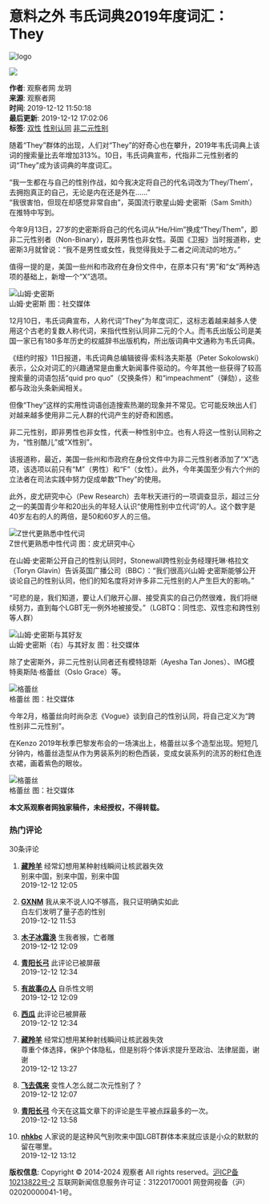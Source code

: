 # 意料之外 韦氏词典2019年度词汇：They

![logo](../images/mian-logo.png)

![](https://i.guancha.cn/users/20191111101059446.jpg)

**作者**: 观察者网 龙玥  
**来源**: 观察者网  
**时间**: 2019-12-12 11:50:18  
**最后更新**: 2019-12-12 17:02:06  
**标签**: [双性](https://user.guancha.cn/main/search?click=news&keyword=%E5%8F%8C%E6%80%A7) [性别认同](https://user.guancha.cn/main/search?click=news&keyword=%E6%80%A7%E5%88%AB%E8%AE%A4%E5%90%8C) [非二元性别](https://user.guancha.cn/main/search?click=news&keyword=%E9%9D%9E%E4%BA%8C%E5%85%83%E6%80%A7%E5%88%AB)

随着“They”群体的出现，人们对“They”的好奇心也在攀升，2019年韦氏词典上该词的搜索量比去年增加313%。10日，韦氏词典宣布，代指非二元性别者的词“They”成为该词典的年度词汇。

“我一生都在与自己的性别作战，如今我决定将自己的代名词改为‘They/Them’，去拥抱真正的自己，无论是内在还是外在……”  
“我很害怕，但现在却感觉非常自由”，英国流行歌星山姆·史密斯（Sam Smith）在推特中写到。

今年9月13日，27岁的史密斯将自己的代名词从“He/Him”换成“They/Them”，即非二元性别者（Non-Binary），既非男性也非女性。英国《卫报》当时报道称，史密斯3月就曾说：“我不是男性或女性，我觉得我处于二者之间流动的地方。”

值得一提的是，美国一些州和市政府在身份文件中，在原本只有“男”和“女”两种选项的基础上，新增一个“X”选项。

![山姆·史密斯](https://i.guancha.cn/news/social/2019/12/12/20191212105204479.png)  
山姆·史密斯 图：社交媒体

12月10日，韦氏词典宣布，人称代词“They”为年度词汇，这标志着越来越多人使用这个古老的复数人称代词，来指代性别认同非二元的个人。而韦氏出版公司是美国一家已有180多年历史的权威辞书出版机构，所出版词典中文通称为韦氏词典。

《纽约时报》11日报道，韦氏词典总编辑彼得·索科洛夫斯基（Peter Sokolowski）表示，公众对词汇的兴趣通常是由重大新闻事件驱动的。今年其他一些获得了较高搜索量的词语包括“quid pro quo”（交换条件）和“impeachment”（弹劾），这些都与政治头条新闻相关。

但像“They”这样的实用性词语创造搜索热潮的现象并不常见。它可能反映出人们对越来越多使用非二元人群的代词产生的好奇和困惑。

非二元性别，即非男性也非女性，代表一种性别中立。也有人将这一性别认同称之为，“性别酷儿”或“X性别”。

该报道称，最近，美国一些州和市政府在身份文件中为非二元性别者添加了“X”选项，该选项以前只有“M”（男性）和“F”（女性）。此外，今年美国至少有六个州的立法者在司法实践中努力促成单数“They”的使用。

此外，皮尤研究中心（Pew Research）去年秋天进行的一项调查显示，超过三分之一的美国青少年和20出头的年轻人认识“使用性别中立代词”的人。这个数字是40岁左右的人的两倍，是50和60岁人的三倍。

![Z世代更熟悉中性代词](https://i.guancha.cn/news/external/2019/12/12/20191212105004748.png)  
Z世代更熟悉中性代词 图：皮尤研究中心

在山姆·史密斯公开自己的性别认同时，Stonewall跨性别业务经理托琳·格拉文（Toryn Glavin）告诉英国广播公司（BBC）：“我们很高兴山姆·史密斯能够公开谈论自己的性别认同，他们的知名度将对许多非二元性别的人产生巨大的影响。”

“可悲的是，我们知道，要让人们敞开心扉、接受真实的自己仍然很难，我们将继续努力，直到每个LGBT无一例外地被接受。”（LGBTQ：同性恋、双性恋和跨性别等人群）

![山姆·史密斯与其好友](https://i.guancha.cn/news/social/2019/12/12/20191212105311262.png)  
山姆·史密斯（右）与其好友 图：社交媒体

除了史密斯外，非二元性别认同者还有模特琼斯（Ayesha Tan Jones）、IMG模特奥斯陆·格蕾丝（Oslo Grace）等。

![格蕾丝](https://i.guancha.cn/news/social/2019/12/12/20191212105413616.png)  
格蕾丝 图：社交媒体

今年2月，格蕾丝向时尚杂志《Vogue》谈到自己的性别认同，将自己定义为“跨性别非二元性别”。

在Kenzo 2019年秋季巴黎发布会的一场演出上，格蕾丝以多个造型出现。短短几分钟内，格蕾丝造型从作为男装系列的粉色西装，变成女装系列的流苏的粉红色连衣裙，画着紫色的眼妆。

![格蕾丝](https://i.guancha.cn/news/social/2019/12/12/20191212105437773.jpg)  
格蕾丝 图：社交媒体

**本文系观察者网独家稿件，未经授权，不得转载。**

### 热门评论

30条评论

1. **[藏羚羊](//user.guancha.cn/user/personal-homepage?uid=210264)** 经常幻想用某种射线瞬间让核武器失效  
   别来中国，别来中国，别来中国  
   2019-12-12 12:05

2. **[GXNM](//user.guancha.cn/user/personal-homepage?uid=235383)** 我从来不说人IQ不够高，我只证明确实如此  
   白左们发明了量子态的性别  
   2019-12-12 11:53

3. **[木子冰霜涣](//user.guancha.cn/user/personal-homepage?uid=624947)** 生我者猴，亡者雕  
   2019-12-12 12:09

4. **[青阳长弓](//user.guancha.cn/user/personal-homepage?uid=222039)** 此评论已被屏蔽  
   2019-12-12 12:34

5. **[有故事の人](//user.guancha.cn/user/personal-homepage?uid=26583)** 自杀性文明  
   2019-12-12 12:09

6. **[西瓜](//user.guancha.cn/user/personal-homepage?uid=126139)** 此评论已被屏蔽  
   2019-12-12 12:34

7. **[藏羚羊](//user.guancha.cn/user/personal-homepage?uid=210264)** 经常幻想用某种射线瞬间让核武器失效  
   尊重个体选择，保护个体隐私，但是别将个体诉求提升至政治、法律层面，谢谢  
   2019-12-12 13:27

8. **[飞去偶来](//user.guancha.cn/user/personal-homepage?uid=240397)** 变性人怎么就二次元性别了？  
   2019-12-12 12:07

9. **[青阳长弓](//user.guancha.cn/user/personal-homepage?uid=222039)** 今天在这篇文章下的评论是生平被点踩最多的一次。  
   2019-12-12 13:58

10. **[nhkbc](//user.guancha.cn/user/personal-homepage?uid=573721)** 人家说的是这种风气别吹来中国LGBT群体本来就应该是小众的默默的留在哪里。  
    2019-12-12 13:12

**版权信息**: Copyright © 2014-2024 观察者 All rights reserved。[沪ICP备10213822号-2](https://beian.miit.gov.cn) 互联网新闻信息服务许可证：31220170001 网登网视备（沪）02020000041-1号。
<!-- tcd_original_link https://www.guancha.cn/internation/2019_12_12_528198.shtml -->
